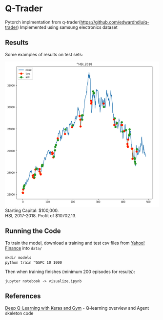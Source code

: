 # Q-Trader

Pytorch implmentation from q-trader(https://github.com/edwardhdlu/q-trader)
Implemented using samsung electronics dataset

## Results

Some examples of results on test sets:

![HSI2018](images/%5EHSI_2018.png)  
Starting Capital: $100,000.  
HSI, 2017-2018. Profit of $10702.13.

## Running the Code

To train the model, download a training and test csv files from [Yahoo! Finance](https://ca.finance.yahoo.com/quote/%5EGSPC/history?p=%5EGSPC) into `data/`
```
mkdir models
python train ^GSPC 10 1000
```

Then when training finishes (minimum 200 episodes for results):
```
jupyter notebook -> visualize.ipynb
```

## References

[Deep Q-Learning with Keras and Gym](https://keon.io/deep-q-learning/) - Q-learning overview and Agent skeleton code
